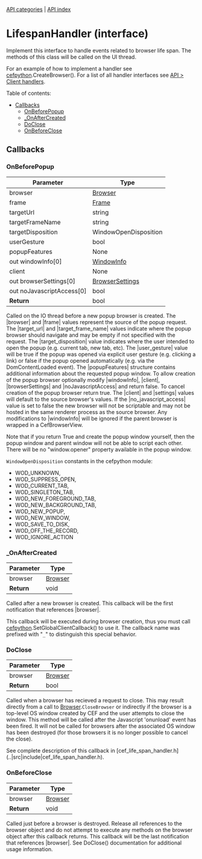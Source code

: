 [API categories](API-categories.md) | [API index](API-index.md)


# LifespanHandler (interface)

Implement this interface to handle events related to browser life span. The methods of this class will be called on the UI thread.

For an example of how to implement a handler see [cefpython](cefpython.md).CreateBrowser(). For a list of all handler interfaces see [API > Client handlers](API#Client_handlers).


Table of contents:
* [Callbacks](#callbacks)
  * [OnBeforePopup](#onbeforepopup)
  * [_OnAfterCreated](#_onaftercreated)
  * [DoClose](#doclose)
  * [OnBeforeClose](#onbeforeclose)


## Callbacks


### OnBeforePopup

| Parameter | Type |
| --- | --- |
| browser | [Browser](Browser.md) |
| frame | [Frame](Frame.md) |
| targetUrl | string |
| targetFrameName | string |
| targetDisposition | WindowOpenDisposition |
| userGesture | bool |
| popupFeatures | None |
| out windowInfo[0] | [WindowInfo](WindowInfo.md) |
| client | None |
| out browserSettings[0] | [BrowserSettings](BrowserSettings.md) |
| out noJavascriptAccess[0] | bool |
| __Return__ | bool |

Called on the IO thread before a new popup browser is created. The
|browser| and |frame| values represent the source of the popup request. The
|target_url| and |target_frame_name| values indicate where the popup
browser should navigate and may be empty if not specified with the request.
The |target_disposition| value indicates where the user intended to open
the popup (e.g. current tab, new tab, etc). The |user_gesture| value will
be true if the popup was opened via explicit user gesture (e.g. clicking a
link) or false if the popup opened automatically (e.g. via the
DomContentLoaded event). The |popupFeatures| structure contains additional
information about the requested popup window. To allow creation of the
popup browser optionally modify |windowInfo|, |client|, |browserSettings| and
|noJavascriptAccess| and return false. To cancel creation of the popup
browser return true. The |client| and |settings| values will default to the
source browser's values. If the |no_javascript_access| value is set to
false the new browser will not be scriptable and may not be hosted in the
same renderer process as the source browser. Any modifications to
|windowInfo| will be ignored if the parent browser is wrapped in a
CefBrowserView.

Note that if you return True and create the popup window yourself, then
the popup window and parent window will not be able to script each other.
There will be no "window.opener" property available in the popup window.

`WindowOpenDisposition` constants in the cefpython module:
* WOD_UNKNOWN,
* WOD_SUPPRESS_OPEN,
* WOD_CURRENT_TAB,
* WOD_SINGLETON_TAB,
* WOD_NEW_FOREGROUND_TAB,
* WOD_NEW_BACKGROUND_TAB,
* WOD_NEW_POPUP,
* WOD_NEW_WINDOW,
* WOD_SAVE_TO_DISK,
* WOD_OFF_THE_RECORD,
* WOD_IGNORE_ACTION


### _OnAfterCreated

| Parameter | Type |
| --- | --- |
| browser | [Browser](Browser.md) |
| __Return__ | void |

Called after a new browser is created. This callback will be the first
notification that references |browser|.

This callback will be executed during browser creation, thus you must call [cefpython](cefpython.md).SetGlobalClientCallback() to use it. The callback name was prefixed with "`_`" to distinguish this special behavior.


### DoClose

| Parameter | Type |
| --- | --- |
| browser | [Browser](Browser.md) |
| __Return__ | bool |

Called when a browser has recieved a request to close. This may result
directly from a call to [Browser](Browser.md).`CloseBrowser` or indirectly
if the
browser is a top-level OS window created by CEF and the user attempts to
close the window. This method will be called after the Javascript
'onunload' event has been fired. It will not be called for browsers after
the associated OS window has been destroyed (for those browsers it is no
longer possible to cancel the close).

See complete description of this callback in [cef_life_span_handler.h]
(..|src|include|cef_life_span_handler.h).


### OnBeforeClose

| Parameter | Type |
| --- | --- |
| browser | [Browser](Browser.md) |
| __Return__ | void |

Called just before a browser is destroyed. Release all references to the
browser object and do not attempt to execute any methods on the browser
object after this callback returns. This callback will be the last
notification that references |browser|. See DoClose() documentation for
additional usage information.
